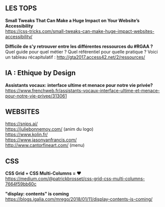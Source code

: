 ## LES TOPS

**Small Tweaks That Can Make a Huge Impact on Your Website’s Accessibility**  
https://css-tricks.com/small-tweaks-can-make-huge-impact-websites-accessibility/

**Difficile de s'y retrouver entre les différentes ressources du #RGAA ?**   
Quel guide pour quel métier ? Quel référentiel pour quelle pratique ? Voici un tableau récapitulatif :
http://gta2017.access42.net/2/ressources/

## IA : Ethique by Design

**Assistants vocaux: interface ultime et menace pour notre vie privée?**
https://www.frenchweb.fr/assistants-vocaux-interface-ultime-et-menace-pour-notre-vie-privee/313061


## WEBSITES

https://snips.ai/  
https://juliebonnemoy.com/ (anim du logo)  
https://www.kolin.fr/  
https://www.jasonyanfrancis.com/  
http://www.cantorfineart.com/ (menu)   


## CSS

**CSS Grid + CSS Multi-Columns = ♥**  
https://medium.com/@patrickbrosset/css-grid-css-multi-columns-7664f59bb60c

**"display: contents" is coming**  
https://blogs.igalia.com/mrego/2018/01/11/display-contents-is-coming/
